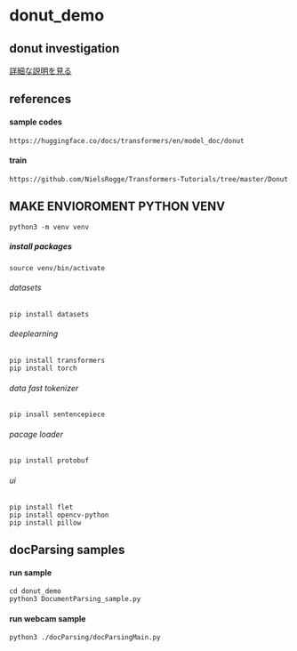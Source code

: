 # donut_demo

## donut investigation

   [詳細な説明を見る](docs/donutmemo.md)

## references
#### sample codes
    https://huggingface.co/docs/transformers/en/model_doc/donut

#### train
    https://github.com/NielsRogge/Transformers-Tutorials/tree/master/Donut


## MAKE ENVIOROMENT PYTHON VENV

    python3 -m venv venv


##### install packages

    source venv/bin/activate

###### datasets
    pip install datasets

###### deeplearning
    pip install transformers
    pip install torch 
###### data fast tokenizer
    pip insall sentencepiece

###### pacage loader
    pip install protobuf
###### ui
    pip install flet 
    pip install opencv-python 
    pip install pillow

## docParsing samples
#### run sample
    cd donut_demo
    python3 DocumentParsing_sample.py


#### run webcam sample
    python3 ./docParsing/docParsingMain.py
